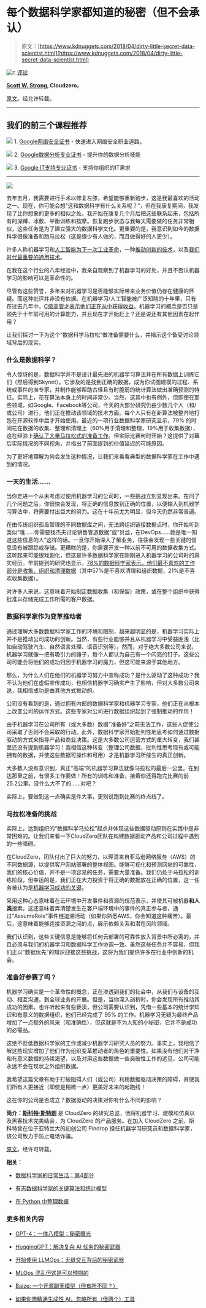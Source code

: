 # 每个数据科学家都知道的秘密（但不会承认）

> 原文：[https://www.kdnuggets.com/2018/04/dirty-little-secret-data-scientist.html](https://www.kdnuggets.com/2018/04/dirty-little-secret-data-scientist.html)

![c](../Images/3d9c022da2d331bb56691a9617b91b90.png) [评论](#comments)

**[Scott W. Strong](https://www.cloudzero.com/blog/author/scott-w-strong), Cloudzero**。

[原文](https://www.cloudzero.com/blog/the-dirty-little-secret-every-data-scientist-knows-but-wont-admit)。经允许转载。

* * *

## 我们的前三个课程推荐

![](../Images/0244c01ba9267c002ef39d4907e0b8fb.png) 1\. [Google网络安全证书](https://www.kdnuggets.com/google-cybersecurity) - 快速进入网络安全职业道路。

![](../Images/e225c49c3c91745821c8c0368bf04711.png) 2\. [Google数据分析专业证书](https://www.kdnuggets.com/google-data-analytics) - 提升你的数据分析技能

![](../Images/0244c01ba9267c002ef39d4907e0b8fb.png) 3\. [Google IT支持专业证书](https://www.kdnuggets.com/google-itsupport) - 支持你组织的IT需求

* * *

![](../Images/aa72c84a65097bc1090ca2fb77616f90.png)

去年五月，我需要进行手术以修复左膝，希望能够重新跑步，这是我最喜欢的活动之一。现在，你可能会想“这和数据科学有什么关系呢？”，但在我康复期间，我发现了比你想象的更多的相似之处。我开始在康复几个月后把这些联系起来，包括所有的深蹲、冰敷、平衡训练和按摩。恢复跑步状态与我每天需要做的任务非常相似，这些任务是为了建立强大的数据科学文化。更重要的是，我意识到如今的数据科学很像准备和跑马拉松（这是很少有人做的，而且做得好的人更少）。

许多人称机器学习和[人工智能为下一次工业革命](https://www.wired.co.uk/article/ai-revolution-alexander-graubner-muller-kreditech)，一种[推动创新的技术](https://sloanreview.mit.edu/article/how-big-data-and-ai-are-driving-business-innovation-in-2018/)，以及[我们时代最重要的通用技术](https://hbr.org/cover-story/2017/07/the-business-of-artificial-intelligence)。

在我在这个行业的八年经验中，我亲自观察到了机器学习的好处，并且不否认机器学习的影响可以是革命性的。

尽管有这些赞誉，多年来对机器学习是否能够实际带来业务价值仍存在健康的怀疑。而这种批评并非没有依据。在机器学习/人工智能被广泛知晓的十年里，只有在过去几年中，[C级高管才表示他们正在从中获得收益](https://sloanreview.mit.edu/article/how-big-data-and-ai-are-driving-business-innovation-in-2018/)。机器学习的概念是否只是领先于十年前可用的计算能力，并且现在才开始赶上？还是说还有其他因素在起作用？

让我们探讨一下为这个“数据科学马拉松”做准备需要什么，并揭示这个备受讨论领域背后的现实。

### 什么是数据科学？

令人惊讶的是，数据科学并不是设计最先进的机器学习算法并在所有数据上训练它们（然后得到Skynet）。它涉及的是找到正确的数据，成为你试图建模的过程、系统或事件的准专家，并制作能够帮助古怪且有时脆弱的统计算法做出准确预测的特征。实际上，花在算法本身上的时间非常少。当然，这其中也有例外，但即使在那些领域，如Google、Facebook等公司，今天的大部分研究仍由少数几个人（和/或公司）进行，他们正在推动该领域的技术方面。每个人只有在新算法被整齐地打包在开源软件中后才开始使用。最近的一项行业数据科学家研究显示，79% 的时间花在数据的收集、整理和清理上（60%用于清理和整理，19%用于收集数据），这在经验上[确认了大量马拉松式的准备工作](http://visit.crowdflower.com/rs/416-ZBE-142/images/CrowdFlower_DataScienceReport_2016.pdf)。但实际比赛何时开始？这提供了对幕后实际情况的不同视角，并指出了前面提到的价值延迟的可能原因。

为了更好地理解为何会发生这种情况，让我们来看看典型的数据科学家在工作中遇到的情况。

### 一天的生活……

当你走进一个从未考虑过使用机器学习的公司时，一些挑战立刻显现出来。在问了几个问题之后，你很快会发现，将正确的信息放到正确的位置，以便输入到机器学习算法中，将需要付出巨大的努力。这在十年前尤为明显，但今天仍然非常普遍。

在由传统组织孤岛管理的不同数据库之间，无法跨组织链接数据点时，你开始听到类似“哦……你需要找杰夫讨论销售管道数据”或“贝丝，在DevOps……她是唯一知道这些信息的人”这样的话。一旦你开始深入了解业务，往往会发现一些关键的信息没有被跟踪或存储。更糟糕的是，你需要开发一种以前不可用的数据收集方式。这听起来可能很戏剧化，但这是许多数据科学家在刚刚进入机器学习的公司时的真实经历。早前提到的研究也显示，[78%的数据科学家表示，他们最不喜欢的工作部分是收集、组织和清理数据](http://visit.crowdflower.com/rs/416-ZBE-142/images/CrowdFlower_DataScienceReport_2016.pdf)（其中57%是不喜欢清理和组织数据，21%是不喜欢收集数据）。

对许多人来说，这意味着开始制定数据收集（和保留）政策，或在整个组织中获得批准以存储完成工作所需的客户数据。

### 数据科学家作为变革推动者

通过理解大多数数据科学家工作的环境和限制，越来越明显的是，机器学习实际上并不是推动公司成功的创新。当然，有些行业能够并且从机器学习中受益匪浅（比如自动驾驶汽车、自然语言处理、语音识别等）。然而，对于绝大多数公司来说，机器学习就像一把有吸引力的锤子，每个人都认为自己有一个闪亮的钉子。这些公司可能会将他们的成功归因于机器学习的魔力，但这可能来源于其他地方。

那么，为什么人们在他们的机器学习努力中宣称成功？是什么驱动了这种成功？我不认为他们在虚假宣传成功，也相信机器学习确实产生了影响，但对大多数公司来说，我相信成功是由其他方式推动的。

公司没有看到的是，通过拥有内部的数据科学家和机器学习专家，他们正在从根本上改变公司的运作方式。这些专家对公司进行数据组织起到了强制推动的作用！

由于机器学习在公司所有（或大多数）数据“准备好”之前无法工作，这些人促使公司采取了否则不会采取的行动。此外，数据科学家开始批判性地思考如何通过数据驱动的方式来指导产品和商业决策。这是大多数公司运营方式的重大转变，我们甚至还没有提到机器学习！我相信这种转变（整理公司数据，批判性思考现有或可能拥有的数据，并使这些数据可操作和可用）才是机器学习所催生的真正创新。

大多数人没有意识到，真正“高端”的机器学习算法就像马拉松的最后一公里。在到达那里之前，有很多工作要做！所有的训练和准备，接着你还得跑完比赛的前25.2公里。没什么大不了的……对吧？

实际上，要做到这一点确实是件大事，更别说跑到比赛的终点线了。

### 马拉松准备的挑战

实际上，达到组织的“数据科学马拉松”起点并体现这些数据驱动原则在实践中是非常困难的。让我们来看一下CloudZero团队在构建数据驱动产品和公司过程中遇到的一些障碍。

在CloudZero，团队付出了巨大的努力，以理清来自亚马逊网络服务（AWS）的不同数据源，以提供客户网站部署的整体视图。能够可视化和预测网站的可靠性，我们的核心价值，并不是一项容易的任务，需要大量准备。我们仍处于马拉松的训练阶段，但幸运的是，我们正在大力投资于将正确的数据放在正确的位置，这一任务被认为是[机器学习成功的关键](https://hbr.org/2018/04/if-your-data-is-bad-your-machine-learning-tools-are-useless)。

采用这种心态意味着在云环境中开发事件和资源的规范表示，并使其可被机器**和人类**搜索。这还意味着弄清楚发生在客户端环境中的事件的真正参与者，通过“AssumeRole”事件链追溯活动（如果你熟悉AWS，你会知道这种痛苦）。最后，这意味着能够连接资源之间的点，展示依赖关系和潜在风险领域。

我们认识到，这些关键信息是能够将任何云部署的可靠性放入背景中所必需的，并且必须与我们的机器学习和数据科学工作协调一致。虽然这些任务并不容易，但我们正以“数据优先”的知识迎接这些挑战，这将为我们提供许多在行业中创新的机会。

### 准备好参赛了吗？

机器学习确实是一个革命性的概念，正在渗透到我们的社会中，从我们与设备的互动、相互沟通，到全球业务的开展。但是，当你深入剖析时，你会发现所有推动其成功的因素。也许听起来有些亵渎，但公司需要认识到，凭借一些基本的统计学知识和有意义的数据组织，他们已经完成了 95% 的工作。机器学习无疑为最终产品增加了一点额外的风采（和准确性），但这就是不为人知的小秘密，它并不是成功的必需品。

这绝不贬低数据科学家的工作或减少机器学习研究人员的努力。事实上，我相信了解这些现实增加了他们作为组织变革推动者的角色的重要性。如果没有他们对干净和有意义数据的持续渴望，以及对用这些数据做一些突破性工作的远见，公司可能永远不会在现状之外组织数据。

我希望这篇文章有助于打破阻碍人们（或公司）利用数据驱动决策的障碍，并使我们所有人更接近（即使是稍微一点）更美好未来的起跑线！

这在你的公司是否成立？数据驱动的决策对你有什么不同的影响？

**简介：[斯科特·斯特朗](https://www.cloudzero.com/blog/author/scott-w-strong)** 是 CloudZero 的研究总监，他将机器学习、建模和仿真以及黑客技术完美结合，为 CloudZero 的产品服务。在加入 CloudZero 之前，斯科特曾在位于亚特兰大的初创公司 Pindrop 担任机器学习研究员和数据科学家，该公司致力于防止电话诈骗。

[原文](https://www.cloudzero.com/blog/the-dirty-little-secret-every-data-scientist-knows-but-wont-admit)。经许可转载。

**相关：**

+   [数据科学家的日常生活：第4部分](https://www.kdnuggets.com/2018/04/day-life-data-scientist-part-4.html)

+   [有志数据科学家的关键算法和统计模型](https://www.kdnuggets.com/2018/04/key-algorithms-statistical-models-aspiring-data-scientists.html)

+   [在 Python 中整理数据](https://www.kdnuggets.com/2017/01/tidying-data-python.html)

### 更多相关内容

+   [GPT-4：一体八模型；秘密曝光](https://www.kdnuggets.com/2023/08/gpt4-8-models-one-secret.html)

+   [HuggingGPT：解决复杂 AI 任务的秘密武器](https://www.kdnuggets.com/2023/05/hugginggpt-secret-weapon-solve-complex-ai-tasks.html)

+   [开始使用 LLMOps：无缝交互背后的秘密武器](https://www.kdnuggets.com/getting-started-with-llmops-the-secret-sauce-behind-seamless-interactions)

+   [MLOps 混乱但这是可以预期的](https://www.kdnuggets.com/2022/03/mlops-mess-expected.html)

+   [Baize: 一个开源聊天模型（但有所不同？）](https://www.kdnuggets.com/2023/04/baize-opensource-chat-model-different.html)

+   [如果你想精通生成性 AI，忽略所有（但两个）工具](https://www.kdnuggets.com/if-you-want-to-master-generative-ai-ignore-all-but-two-tools)
